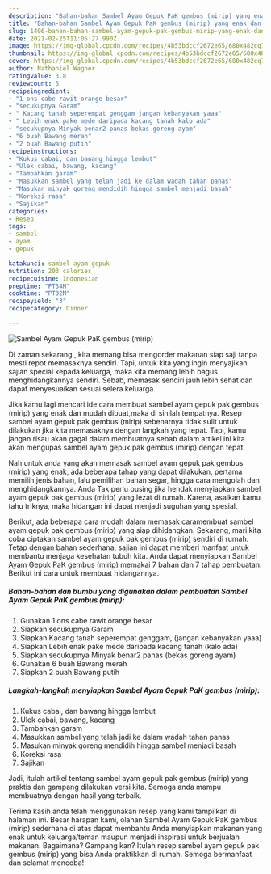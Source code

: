 ```yaml
---
description: "Bahan-bahan Sambel Ayam Gepuk PaK gembus (mirip) yang enak dan Mudah Dibuat"
title: "Bahan-bahan Sambel Ayam Gepuk PaK gembus (mirip) yang enak dan Mudah Dibuat"
slug: 1406-bahan-bahan-sambel-ayam-gepuk-pak-gembus-mirip-yang-enak-dan-mudah-dibuat
date: 2021-02-25T11:05:27.990Z
image: https://img-global.cpcdn.com/recipes/4b53bdccf2672e65/680x482cq70/sambel-ayam-gepuk-pak-gembus-mirip-foto-resep-utama.jpg
thumbnail: https://img-global.cpcdn.com/recipes/4b53bdccf2672e65/680x482cq70/sambel-ayam-gepuk-pak-gembus-mirip-foto-resep-utama.jpg
cover: https://img-global.cpcdn.com/recipes/4b53bdccf2672e65/680x482cq70/sambel-ayam-gepuk-pak-gembus-mirip-foto-resep-utama.jpg
author: Nathaniel Wagner
ratingvalue: 3.8
reviewcount: 5
recipeingredient:
- "1 ons cabe rawit orange besar"
- "secukupnya Garam"
- " Kacang tanah seperempat genggam jangan kebanyakan yaaa"
- " Lebih enak pake mede daripada kacang tanah kalo ada"
- "secukupnya Minyak benar2 panas bekas goreng ayam"
- "6 buah Bawang merah"
- "2 buah Bawang putih"
recipeinstructions:
- "Kukus cabai, dan bawang hingga lembut"
- "Ulek cabai, bawang, kacang"
- "Tambahkan garam"
- "Masukkan sambel yang telah jadi ke dalam wadah tahan panas"
- "Masukan minyak goreng mendidih hingga sambel menjadi basah"
- "Koreksi rasa"
- "Sajikan"
categories:
- Resep
tags:
- sambel
- ayam
- gepuk

katakunci: sambel ayam gepuk 
nutrition: 203 calories
recipecuisine: Indonesian
preptime: "PT34M"
cooktime: "PT32M"
recipeyield: "3"
recipecategory: Dinner

---
```



![Sambel Ayam Gepuk PaK gembus (mirip)](https://img-global.cpcdn.com/recipes/4b53bdccf2672e65/680x482cq70/sambel-ayam-gepuk-pak-gembus-mirip-foto-resep-utama.jpg)

Di zaman  sekarang , kita memang bisa mengorder makanan siap saji tanpa mesti repot memasaknya sendiri. Tapi, untuk kita yang ingin menyajikan sajian special kepada keluarga, maka kita memang lebih bagus menghidangkannya sendiri. Sebab, memasak sendiri jauh lebih sehat dan dapat menyesuaikan sesuai selera keluarga.

Jika kamu lagi mencari ide cara membuat sambel ayam gepuk pak gembus (mirip) yang enak dan mudah dibuat,maka di sinilah tempatnya. Resep sambel ayam gepuk pak gembus (mirip)  sebenarnya tidak sulit untuk dilakukan jika kita memasaknya dengan langkah yang tepat. Tapi, kamu jangan risau akan gagal dalam membuatnya 
sebab dalam artikel ini kita akan mengupas sambel ayam gepuk pak gembus (mirip) dengan tepat.  



Nah untuk anda yang akan memasak sambel ayam gepuk pak gembus (mirip) yang enak, ada beberapa tahap yang dapat dilakukan, pertama memilih jenis bahan, lalu pemilihan bahan segar, hingga cara mengolah dan menghidangkannya. Anda Tak perlu pusing jika hendak menyiapkan sambel ayam gepuk pak gembus (mirip) yang lezat di rumah. Karena, asalkan kamu  tahu triknya, maka hidangan ini dapat menjadi suguhan yang spesial.

Berikut, ada beberapa cara mudah dalam memasak caramembuat sambel ayam gepuk pak gembus (mirip) yang siap dihidangkan. Sekarang, mari kita coba ciptakan sambel ayam gepuk pak gembus (mirip) sendiri di rumah. Tetap dengan bahan sederhana, sajian ini dapat memberi manfaat untuk membantu menjaga kesehatan tubuh kita. Anda dapat menyiapkan Sambel Ayam Gepuk PaK gembus (mirip) memakai 7 bahan dan 7 tahap pembuatan. Berikut ini cara untuk membuat hidangannya.

<!--inarticleads1-->

##### Bahan-bahan dan bumbu yang digunakan dalam pembuatan Sambel Ayam Gepuk PaK gembus (mirip):

1. Gunakan 1 ons cabe rawit orange besar
1. Siapkan secukupnya Garam
1. Siapkan  Kacang tanah seperempat genggam, (jangan kebanyakan yaaa)
1. Siapkan  Lebih enak pake mede daripada kacang tanah (kalo ada)
1. Siapkan secukupnya Minyak benar2 panas (bekas goreng ayam)
1. Gunakan 6 buah Bawang merah
1. Siapkan 2 buah Bawang putih




<!--inarticleads2-->

##### Langkah-langkah menyiapkan Sambel Ayam Gepuk PaK gembus (mirip):

1. Kukus cabai, dan bawang hingga lembut
1. Ulek cabai, bawang, kacang
1. Tambahkan garam
1. Masukkan sambel yang telah jadi ke dalam wadah tahan panas
1. Masukan minyak goreng mendidih hingga sambel menjadi basah
1. Koreksi rasa
1. Sajikan




Jadi, itulah artikel tentang  sambel ayam gepuk pak gembus (mirip)  yang praktis dan gampang dilakukan versi kita. Semoga anda mampu membuatnya dengan hasil yang terbaik. 

Terima kasih anda telah menggunakan resep yang kami tampilkan di halaman ini. Besar harapan kami, olahan  Sambel Ayam Gepuk PaK gembus (mirip) sederhana di atas dapat membantu Anda menyiapkan makanan yang enak untuk keluarga/teman maupun menjadi inspirasi untuk berjualan makanan. Bagaimana? Gampang kan? Itulah resep sambel ayam gepuk pak gembus (mirip) yang bisa Anda praktikkan di rumah. Semoga bermanfaat dan selamat mencoba!

